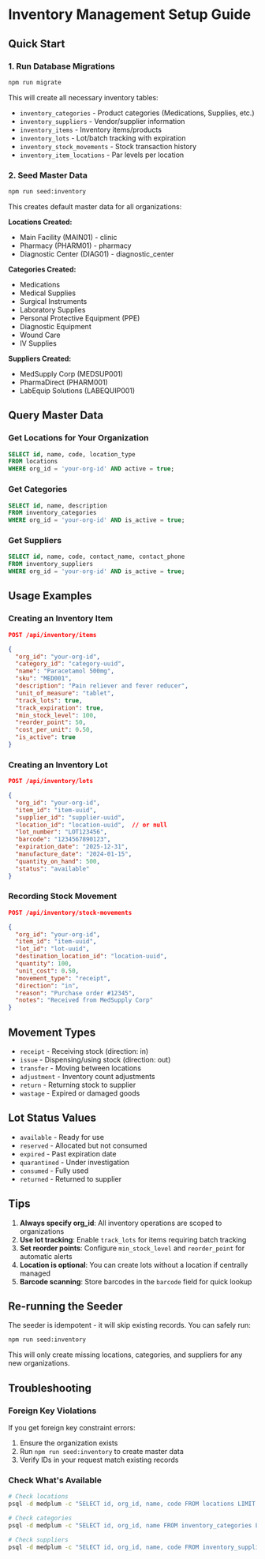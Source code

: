 # Inventory Management Setup Guide

## Quick Start

### 1. Run Database Migrations

```bash
npm run migrate
```

This will create all necessary inventory tables:
- `inventory_categories` - Product categories (Medications, Supplies, etc.)
- `inventory_suppliers` - Vendor/supplier information
- `inventory_items` - Inventory items/products
- `inventory_lots` - Lot/batch tracking with expiration
- `inventory_stock_movements` - Stock transaction history
- `inventory_item_locations` - Par levels per location

### 2. Seed Master Data

```bash
npm run seed:inventory
```

This creates default master data for all organizations:

**Locations Created:**
- Main Facility (MAIN01) - clinic
- Pharmacy (PHARM01) - pharmacy
- Diagnostic Center (DIAG01) - diagnostic_center

**Categories Created:**
- Medications
- Medical Supplies
- Surgical Instruments
- Laboratory Supplies
- Personal Protective Equipment (PPE)
- Diagnostic Equipment
- Wound Care
- IV Supplies

**Suppliers Created:**
- MedSupply Corp (MEDSUP001)
- PharmaDirect (PHARM001)
- LabEquip Solutions (LABEQUIP001)

## Query Master Data

### Get Locations for Your Organization

```sql
SELECT id, name, code, location_type
FROM locations
WHERE org_id = 'your-org-id' AND active = true;
```

### Get Categories

```sql
SELECT id, name, description
FROM inventory_categories
WHERE org_id = 'your-org-id' AND is_active = true;
```

### Get Suppliers

```sql
SELECT id, name, code, contact_name, contact_phone
FROM inventory_suppliers
WHERE org_id = 'your-org-id' AND is_active = true;
```

## Usage Examples

### Creating an Inventory Item

```json
POST /api/inventory/items

{
  "org_id": "your-org-id",
  "category_id": "category-uuid",
  "name": "Paracetamol 500mg",
  "sku": "MED001",
  "description": "Pain reliever and fever reducer",
  "unit_of_measure": "tablet",
  "track_lots": true,
  "track_expiration": true,
  "min_stock_level": 100,
  "reorder_point": 50,
  "cost_per_unit": 0.50,
  "is_active": true
}
```

### Creating an Inventory Lot

```json
POST /api/inventory/lots

{
  "org_id": "your-org-id",
  "item_id": "item-uuid",
  "supplier_id": "supplier-uuid",
  "location_id": "location-uuid",  // or null
  "lot_number": "LOT123456",
  "barcode": "1234567890123",
  "expiration_date": "2025-12-31",
  "manufacture_date": "2024-01-15",
  "quantity_on_hand": 500,
  "status": "available"
}
```

### Recording Stock Movement

```json
POST /api/inventory/stock-movements

{
  "org_id": "your-org-id",
  "item_id": "item-uuid",
  "lot_id": "lot-uuid",
  "destination_location_id": "location-uuid",
  "quantity": 100,
  "unit_cost": 0.50,
  "movement_type": "receipt",
  "direction": "in",
  "reason": "Purchase order #12345",
  "notes": "Received from MedSupply Corp"
}
```

## Movement Types

- `receipt` - Receiving stock (direction: in)
- `issue` - Dispensing/using stock (direction: out)
- `transfer` - Moving between locations
- `adjustment` - Inventory count adjustments
- `return` - Returning stock to supplier
- `wastage` - Expired or damaged goods

## Lot Status Values

- `available` - Ready for use
- `reserved` - Allocated but not consumed
- `expired` - Past expiration date
- `quarantined` - Under investigation
- `consumed` - Fully used
- `returned` - Returned to supplier

## Tips

1. **Always specify org_id**: All inventory operations are scoped to organizations
2. **Use lot tracking**: Enable `track_lots` for items requiring batch tracking
3. **Set reorder points**: Configure `min_stock_level` and `reorder_point` for automatic alerts
4. **Location is optional**: You can create lots without a location if centrally managed
5. **Barcode scanning**: Store barcodes in the `barcode` field for quick lookup

## Re-running the Seeder

The seeder is idempotent - it will skip existing records. You can safely run:

```bash
npm run seed:inventory
```

This will only create missing locations, categories, and suppliers for any new organizations.

## Troubleshooting

### Foreign Key Violations

If you get foreign key constraint errors:

1. Ensure the organization exists
2. Run `npm run seed:inventory` to create master data
3. Verify IDs in your request match existing records

### Check What's Available

```bash
# Check locations
psql -d medplum -c "SELECT id, org_id, name, code FROM locations LIMIT 10;"

# Check categories
psql -d medplum -c "SELECT id, org_id, name FROM inventory_categories LIMIT 10;"

# Check suppliers
psql -d medplum -c "SELECT id, org_id, name, code FROM inventory_suppliers LIMIT 10;"
```
